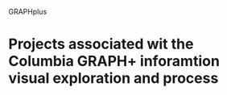 GRAPHplus

Projects associated wit the Columbia GRAPH+ inforamtion visual exploration and process
=========
